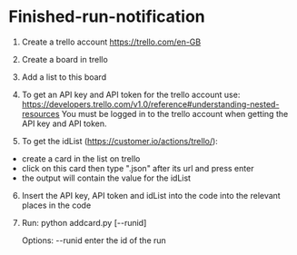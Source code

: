 # Finished-run-notification

1) Create a trello account
https://trello.com/en-GB

2) Create a board in trello

3) Add a list to this board

4) To get an API key and API token for the trello account use:
https://developers.trello.com/v1.0/reference#understanding-nested-resources
You must be logged in to the trello account when getting the API key and API token.

5) To get the idList (https://customer.io/actions/trello/):
- create a card in the list on trello
- click on this card then type ".json" after its url and press enter 
- the output will contain the value for the idList


6) Insert the API key, API token and idList into the code into the relevant places in the code 

7) Run:
   python addcard.py [--runid]
   
   Options:
   --runid     enter the id of the run
 
 


